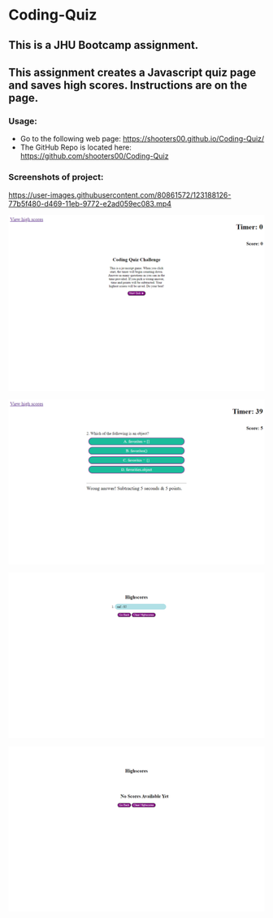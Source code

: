 # Coding-Quiz

## This is a JHU Bootcamp assignment.  
## This assignment creates a Javascript quiz page and saves high scores.  Instructions are on the page.

### Usage:
* Go to the following web page: https://shooters00.github.io/Coding-Quiz/  
* The GitHub Repo is located here: https://github.com/shooters00/Coding-Quiz  

### Screenshots of project:

https://user-images.githubusercontent.com/80861572/123188126-77b5f480-d469-11eb-9772-e2ad059ec083.mp4

![screencapture](https://github.com/shooters00/Coding-Quiz/blob/main/Archive/screenshots/Main%20Page.png)

![screencapture](https://github.com/shooters00/Coding-Quiz/blob/main/Archive/screenshots/Quiz%20Happening.png)

![screencapture](https://github.com/shooters00/Coding-Quiz/blob/main/Archive/screenshots/High%20Scores.png)

![screencapture](https://github.com/shooters00/Coding-Quiz/blob/main/Archive/screenshots/High%20Scores%20Reset.png)
